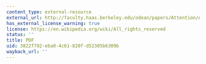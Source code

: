 ```yaml
---
content_type: external-resource
external_url: http://faculty.haas.berkeley.edu/odean/papers/Attention/All%20that%20Glitters.pdf
has_external_license_warning: true
license: https://en.wikipedia.org/wiki/All_rights_reserved
status: ''
title: PDF
uid: 3822f792-eba0-4c61-820f-d52305b6309b
wayback_url: ''
---
```

